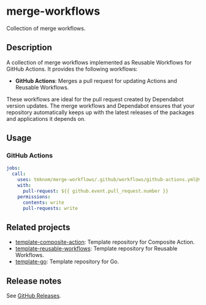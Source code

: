 # merge-workflows

Collection of merge workflows.

## Description

A collection of merge workflows implemented as Reusable Workflows for GitHub Actions.
It provides the following workflows:

- **GitHub Actions**: Merges a pull request for updating Actions and Reusable Workflows.

These workflows are ideal for the pull request created by Dependabot version updates.
The merge workflows and Dependabot ensures that your repository automatically keeps up with the latest releases of the packages and applications it depends on.

## Usage

### GitHub Actions

```yaml
jobs:
  call:
    uses: tmknom/merge-workflows/.github/workflows/github-actions.yml@v0
    with:
      pull-request: ${{ github.event.pull_request.number }}
    permissions:
      contents: write
      pull-requests: write
```

## Related projects

- [template-composite-action](https://github.com/tmknom/template-composite-action): Template repository for Composite Action.
- [template-reusable-workflows](https://github.com/tmknom/template-reusable-workflows): Template repository for Reusable Workflows.
- [template-go](https://github.com/tmknom/template-go): Template repository for Go.

## Release notes

See [GitHub Releases][releases].

[releases]: https://github.com/tmknom/merge-workflows/releases
